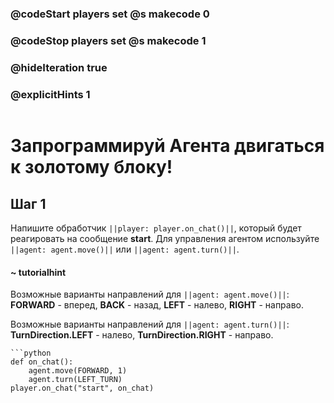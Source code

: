 ### @codeStart players set @s makecode 0
### @codeStop players set @s makecode 1


### @hideIteration true 
### @explicitHints 1

```python
```
# Запрограммируй Агента двигаться к золотому блоку!

## Шаг 1
Напишите обработчик ``||player: player.on_chat()||``, который будет реагировать на сообщение **start**. Для управления агентом используйте ``||agent: agent.move()||`` или ``||agent: agent.turn()||``.
#### ~ tutorialhint 
Возможные варианты направлений для ``||agent: agent.move()||``: **FORWARD** - вперед, **BACK** - назад, **LEFT** - налево, **RIGHT** - направо.

Возможные варианты направлений для ``||agent: agent.turn()||``: **TurnDirection.LEFT** - налево, **TurnDirection.RIGHT** - направо.

```ghost
```python
def on_chat():
    agent.move(FORWARD, 1)
    agent.turn(LEFT_TURN)
player.on_chat("start", on_chat)
```
```